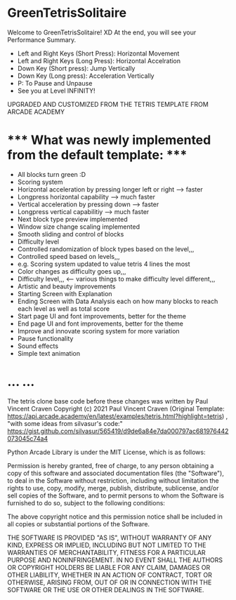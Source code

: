 # GreenTetrisSolitaire

Welcome to GreenTetrisSolitaire! XD
At the end, you will see your Performance Summary.

- Left and Right Keys (Short Press): Horizontal Movement
- Left and Right Keys (Long Press): Horizontal Accelration
- Down Key (Short press): Jump Vertically
- Down Key (Long press): Acceleration Vertically
- P: To Pause and Unpause
- See you at Level INFINITY!

UPGRADED AND CUSTOMIZED FROM THE TETRIS TEMPLATE FROM ARCADE ACADEMY

# *** What was newly implemented from the default template: ***
- All blocks turn green :D
- Scoring system
- Horizontal acceleration by pressing longer left or right --> faster
- Longpress horizontal capability --> much faster
- Vertical acceleration by pressing down --> faster
- Longpress vertical capabilitiy --> much faster
- Next block type preview implemented
- Window size change scaling implemented
- Smooth sliding and control of blocks
- Difficulty level
- Controlled randomization of block types based on the level,,,
- Controlled speed based on levels,,,
- e.g. Scoring system updated to value tetris 4 lines the most
- Color changes as difficulty goes up,,,
- Difficulty level,,, <-- various things to make difficulty level different,,,
- Artistic and beauty improvements
- Starting Screen with Explanation
- Ending Screen with Data Analysis each on how many blocks to reach each level as well as total score
- Start page UI and font improvements, better for the theme
- End page UI and font improvements, better for the theme
- Improve and innovate scoring system for more variation
- Pause functionality
- Sound effects
- Simple text animation
# ... ...

The tetris clone base code before these changes was written by Paul Vincent Craven
Copyright (c) 2021 Paul Vincent Craven
(Original Template: https://api.arcade.academy/en/latest/examples/tetris.html?highlight=tetris)
, "with some ideas from silvasur's code:"
https://gist.github.com/silvasur/565419/d9de6a84e7da000797ac681976442073045c74a4

Python Arcade Library is under the MIT License, which is as follows:

Permission is hereby granted, free of charge, to any person obtaining a copy of this software and associated documentation files (the "Software"), to deal in the Software without restriction, including without limitation the rights to use, copy, modify, merge, publish, distribute, sublicense, and/or sell copies of the Software, and to permit persons to whom the Software is furnished to do so, subject to the following conditions:

The above copyright notice and this permission notice shall be included in all copies or substantial portions of the Software.

THE SOFTWARE IS PROVIDED "AS IS", WITHOUT WARRANTY OF ANY KIND, EXPRESS OR IMPLIED, INCLUDING BUT NOT LIMITED TO THE WARRANTIES OF MERCHANTABILITY, FITNESS FOR A PARTICULAR PURPOSE AND NONINFRINGEMENT. IN NO EVENT SHALL THE AUTHORS OR COPYRIGHT HOLDERS BE LIABLE FOR ANY CLAIM, DAMAGES OR OTHER LIABILITY, WHETHER IN AN ACTION OF CONTRACT, TORT OR OTHERWISE, ARISING FROM, OUT OF OR IN CONNECTION WITH THE SOFTWARE OR THE USE OR OTHER DEALINGS IN THE SOFTWARE.

